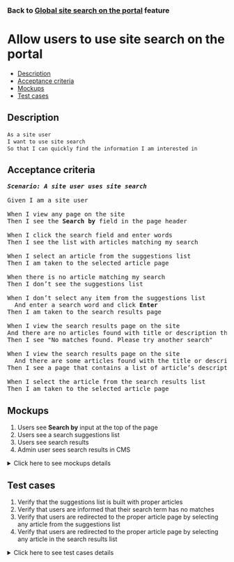 ### Back to [Global site search on the portal](../../) feature

# Allow users to use site search on the portal

- [Description](#description)
- [Acceptance criteria](#acceptance-criteria)
- [Mockups](#mockups)
- [Test cases](#test-cases)

## Description

    As a site user
    I want to use site search
    So that I can quickly find the information I am interested in

## Acceptance criteria

<pre>
<b><i>Scenario: A site user uses site search</i></b>

Given I am a site user

When I view any page on the site
Then I see the <b>Search by</b> field in the page header

When I click the search field and enter words
Then I see the list with articles matching my search

When I select an article from the suggestions list
Then I am taken to the selected article page

When there is no article matching my search
Then I don’t see the suggestions list

When I don’t select any item from the suggestions list
  And enter a search word and click <b>Enter</b>
Then I am taken to the search results page

When I view the search results page on the site
And there are no articles found with title or description that matches my search
Then I see "No matches found. Please try another search"

When I view the search results page on the site
  And there are some articles found with the title or description that matches my search
Then I see a page that contains a list of article’s description and a link to the article page with the highlighted search term

When I select the article from the search results list
Then I am taken to the selected article page
</pre>

## Mockups

1. Users see <b>Search by</b> input at the top of the page
2. Users see a search suggestions list
3. Users see search results
4. Admin user sees search results in CMS

<details>
  <summary>Click here to see mockups details</summary>

**1. Users see Search by input at the top of the page:**

![Users see Search by input at the top of the page](/products/sports_hub_portal/web_application_features/global_site_search/images/site_search.png)

**2. Users see a search suggestions list:**

![Users see a search suggestions list](/products/sports_hub_portal/web_application_features/global_site_search/images/site_search_suggestions.png)

**3. Users see search results:**

![Users see search results](/products/sports_hub_portal/web_application_features/global_site_search/images/search_result_in_main_page.png)

**4. Admin user sees search results in CMS:**

![Admin user sees search results in CMS](/products/sports_hub_portal/web_application_features/global_site_search/images/search_result_in_cms_page.png)

</details>

## Test cases

1. Verify that the suggestions list is built with proper articles
2. Verify that users are informed that their search term has no matches
3. Verify that users are redirected to the proper article page by selecting any article from the suggestions list
4. Verify that users are redirected to the proper article page by selecting any article in the search results list

<details>
  <summary>Click here to see test cases details</summary>

### **#1. Verify that the suggestions list is built with proper articles**

|Preconditions|Steps|Expected result
------|-------|----------
|- Go to the Sports Hub home page</br>- There are only 3 articles in different categories that contain the word **ball**|1) In the page heading, select the search box, and then enter the word **ball**</br>2) Click **Enter**|1) Suggestions list is formed only with 3 articles that contain the word **ball**</br>2) Search results page contains only 3 articles that contain the word **ball**|

### **#2. Verify that users are informed that their search term has no matches**

|Preconditions|Steps|Expected result
------|-------|----------
|- Go to the Sports Hub home page</br>- There are no articles in different categories that contain the word **ball**|1) In the page heading, select the search box, and then enter the word **ball**</br>2) Click **Enter**|1) No suggestions are shown</br>2) "No matches found. Please try another search" message appears on the search results page|

### **#3. Verify that users are redirected to the proper article page by selecting any article from the suggestions list**

|Preconditions|Steps|Expected result
------|-------|----------
|Go to the Sports Hub home page|1) In the page heading, select the search box, and then enter some words</br>2) Select any article from the suggestions list|1) The search term is highlighted in search results</br>2) The user is redirected to the proper article page|

### **#4. Verify that users are redirected to the proper article page by selecting any article in the search results list**

|Preconditions|Steps|Expected result
------|-------|----------
|- Go to the Sports Hub home page</br>- The user is logged in|1) In the page heading, select the search box, and then enter some words</br>2) Click **Enter**</br>3) Select any article from the suggestions list|1) The search term is highlighted in search results</br>2) The user is redirected to the proper article page|
</details>
